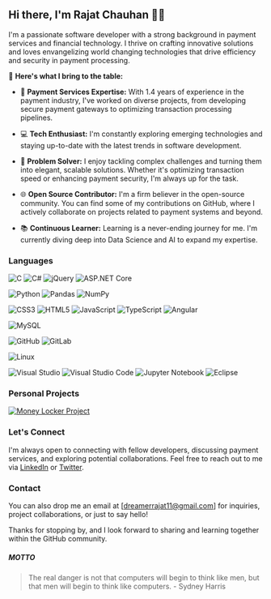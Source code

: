 ## Hi there, I'm Rajat Chauhan 👨‍💻

I'm a passionate software developer with a strong background in payment services and financial technology. I thrive on crafting innovative solutions and loves envangelizing world changing technologies that drive efficiency and security in payment processing.

🌟 **Here's what I bring to the table:**

- 💼 **Payment Services Expertise:** With 1.4 years of experience in the payment industry, I've worked on diverse projects, from developing secure payment gateways to optimizing transaction processing pipelines.

- 💻 **Tech Enthusiast:** I'm constantly exploring emerging technologies and staying up-to-date with the latest trends in software development.

- 🚀 **Problem Solver:** I enjoy tackling complex challenges and turning them into elegant, scalable solutions. Whether it's optimizing transaction speed or enhancing payment security, I'm always up for the task.

- 🌐 **Open Source Contributor:** I'm a firm believer in the open-source community. You can find some of my contributions on GitHub, where I actively collaborate on projects related to payment systems and beyond.

- 📚 **Continuous Learner:** Learning is a never-ending journey for me. I'm currently diving deep into Data Science and AI to expand my expertise.

### Languages

![C](https://img.shields.io/badge/-C-000?&logo=C)
![C#](https://img.shields.io/badge/-C%23-000?logo=c-sharp)
![jQuery](https://img.shields.io/badge/-jQuery-000?&logo=jQuery)
![ASP.NET Core](https://img.shields.io/badge/-ASP.NET%20Core-000?logo=dotnetcore)

![Python](https://img.shields.io/badge/-Python-000?&logo=Python)
![Pandas](https://img.shields.io/badge/-Pandas-000?&logo=Pandas)
![NumPy](https://img.shields.io/badge/-NumPy-000?&logo=NumPy)

![CSS3](https://img.shields.io/badge/-CSS3-000?&logo=CSS3)
![HTML5](https://img.shields.io/badge/-HTML5-000?&logo=HTML5)
![JavaScript](https://img.shields.io/badge/-JavaScript-000?&logo=JavaScript)
![TypeScript](https://img.shields.io/badge/-TypeScript-000?&logo=TypeScript)
![Angular](https://img.shields.io/badge/-Angular-000?logo=Angular)

![MySQL](https://img.shields.io/badge/-MySQL-000?&logo=MySQL)

![GitHub](https://img.shields.io/badge/-GitHub-000?&logo=GitHub)
![GitLab](https://img.shields.io/badge/-GitLab-000?&logo=GitLab)

![Linux](https://img.shields.io/badge/-Linux-000?&logo=Linux)


![Visual Studio](https://img.shields.io/badge/-Visual%20Studio-000?&logo=visual-studio)
![Visual Studio Code](https://img.shields.io/badge/-Visual%20Studio%20Code-000?&logo=visual-studio-code)
![Jupyter Notebook](https://img.shields.io/badge/-jupyter-000?&logo=jupyter)
![Eclipse](https://img.shields.io/badge/-Eclipse-000?&logo=Eclipse)


### Personal Projects

[![Money Locker Project](https://img.shields.io/badge/-📝%20MoneyLocker-000)](https://github.com/rAJt-11/Money-Locker-Project)

### Let's Connect

I'm always open to connecting with fellow developers, discussing payment services, and exploring potential collaborations. Feel free to reach out to me via [LinkedIn](https://www.linkedin.com/in/your-profile) or [Twitter](https://twitter.com/your-handle).

### Contact 

You can also drop me an email at [dreamerrajat11@gmail.com] for inquiries, project collaborations, or just to say hello!

Thanks for stopping by, and I look forward to sharing and learning together within the GitHub community.


##### MOTTO

> The real danger is not that computers will begin to think like men, but that men will begin to think like computers. - Sydney Harris 
